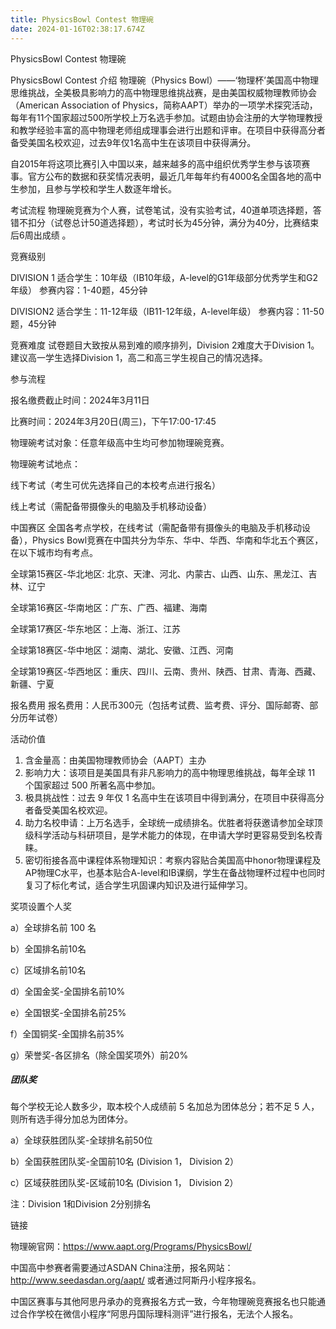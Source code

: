 ```yaml
---
title: PhysicsBowl Contest 物理碗
date: 2024-01-16T02:38:17.674Z
---
```

PhysicsBowl Contest 物理碗

PhysicsBowl Contest 介绍
物理碗（Physics Bowl）——‘物理杯’美国高中物理思维挑战，全美极具影响力的高中物理思维挑战赛，是由美国权威物理教师协会（American Association of Physics，简称AAPT）举办的一项学术探究活动，每年有11个国家超过500所学校上万名选手参加。试题由协会注册的大学物理教授和教学经验丰富的高中物理老师组成理事会进行出题和评审。在项目中获得高分者备受美国名校欢迎，过去9年仅1名高中生在该项目中获得满分。

自2015年将这项比赛引入中国以来，越来越多的高中组织优秀学生参与该项赛事。官方公布的数据和获奖情况表明，最近几年每年约有4000名全国各地的高中生参加，且参与学校和学生人数逐年增长。

考试流程
物理碗竞赛为个人赛，试卷笔试，没有实验考试，40道单项选择题，答错不扣分（试卷总计50道选择题），考试时长为45分钟，满分为40分，比赛结束后6周出成绩 。

竞赛级别

DIVISION 1
适合学生：10年级（IB10年级，A-level的G1年级部分优秀学生和G2年级）
参赛内容：1-40题，45分钟

DIVISION2
适合学生：11-12年级（IB11-12年级，A-level年级）
参赛内容：11-50题，45分钟

竞赛难度
试卷题目大致按从易到难的顺序排列，Division 2难度大于Division 1。建议高一学生选择Division 1，高二和高三学生视自己的情况选择。

参与流程

报名缴费截止时间：2024年3月11日

比赛时间：2024年3月20日(周三)，下午17:00-17:45

物理碗考试对象：任意年级高中生均可参加物理碗竞赛。

物理碗考试地点：

线下考试（考生可优先选择自己的本校考点进行报名）

线上考试（需配备带摄像头的电脑及手机移动设备）

中国赛区
全国各考点学校，在线考试（需配备带有摄像头的电脑及手机移动设备），Physics Bowl竞赛在中国共分为华东、华中、华西、华南和华北五个赛区，在以下城市均有考点。

全球第15赛区-华北地区: 北京、天津、河北、内蒙古、山西、山东、黑龙江、吉林、辽宁

全球第16赛区-华南地区：广东、广西、福建、海南

全球第17赛区-华东地区：上海、浙江、江苏

全球第18赛区-华中地区：湖南、湖北、安徽、江西、河南

全球第19赛区-华西地区：重庆、四川、云南、贵州、陕西、甘肃、青海、西藏、新疆、宁夏

报名费用
报名费用：人民币300元（包括考试费、监考费、评分、国际邮寄、部分历年试卷）

活动价值

1. 含金量高：由美国物理教师协会（AAPT）主办
2. 影响力大：该项目是美国具有非凡影响力的高中物理思维挑战，每年全球 11 个国家超过 500 所著名高中参加。
3. 极具挑战性：过去 9 年仅 1 名高中生在该项目中得到满分，在项目中获得高分者备受美国名校欢迎。
4. 助力名校申请：上万名选手，全球统一成绩排名。优胜者将获邀请参加全球顶级科学活动与科研项目，是学术能力的体现，在申请大学时更容易受到名校青睐。
5. 密切衔接各高中课程体系物理知识：考察内容贴合美国高中honor物理课程及AP物理C水平，也基本贴合A-level和IB课纲，学生在备战物理杯过程中也同时复习了标化考试，适合学生巩固课内知识及进行延伸学习。

奖项设置个人奖

a）全球排名前 100 名

b）全国排名前10名

c）区域排名前10名

d）全国金奖-全国排名前10%

e）全国银奖-全国排名前25%

f）全国铜奖-全国排名前35%

g）荣誉奖-各区排名（除全国奖项外）前20%

##### 团队奖

每个学校无论人数多少，取本校个人成绩前 5 名加总为团体总分；若不足 5 人，则所有选手得分加总为团体分。

a）全球获胜团队奖-全球排名前50位

b）全国获胜团队奖-全国前10名 (Division 1， Division 2）

c）区域获胜团队奖-区域前10名 (Division 1， Division 2）

注：Division 1和Division 2分别排名

链接

物理碗官网：https://www.aapt.org/Programs/PhysicsBowl/

中国高中参赛者需要通过ASDAN China注册，报名网站：http://www.seedasdan.org/aapt/
或者通过阿斯丹小程序报名。

中国区赛事与其他阿思丹承办的竞赛报名方式一致，今年物理碗竞赛报名也只能通过合作学校在微信小程序“阿思丹国际理科测评”进行报名，无法个人报名。